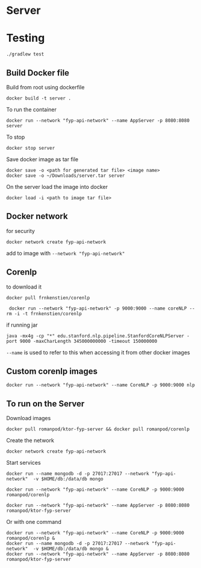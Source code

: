 # Server

# Testing
``` aidl
./gradlew test
```

## Build Docker file
Build from root using dockerfile
```
docker build -t server .
```

To run the container
```
docker run --network "fyp-api-network" --name AppServer -p 8080:8080 server
```
To stop
```
docker stop server
```

Save docker image as tar file
```
docker save -o <path for generated tar file> <image name>
docker save -o ~/Downloads/server.tar server
```

On the server load the image into docker
```
docker load -i <path to image tar file>
```


## Docker network
for security
```
docker network create fyp-api-network

```
add to image with `--network "fyp-api-network"`

## Corenlp

to download it 
```
docker pull frnkenstien/corenlp
```
```
 docker run --network "fyp-api-network" -p 9000:9000 --name coreNLP --rm -i -t frnkenstien/corenlp 
```

if running jar
```
java -mx4g -cp "*" edu.stanford.nlp.pipeline.StanfordCoreNLPServer -port 9000 -maxCharLength 345000000000 -timeout 150000000

```

`--name` is used to refer to this when accessing it from other docker images

## Custom corenlp images
```
docker run --network "fyp-api-network" --name CoreNLP -p 9000:9000 nlp
```

## To run on the Server
Download images
```
docker pull romanpod/ktor-fyp-server && docker pull romanpod/corenlp
```

Create the network
```
docker network create fyp-api-network
```

Start services 
```
docker run --name mongodb -d -p 27017:27017 --network "fyp-api-network"  -v $HOME/db:/data/db mongo
```

```
docker run --network "fyp-api-network" --name CoreNLP -p 9000:9000 romanpod/corenlp
```

```
docker run --network "fyp-api-network" --name AppServer -p 8080:8080 romanpod/ktor-fyp-server
```

Or with one command 
```
docker run --network "fyp-api-network" --name CoreNLP -p 9000:9000 romanpod/corenlp &
docker run --name mongodb -d -p 27017:27017 --network "fyp-api-network"  -v $HOME/db:/data/db mongo &
docker run --network "fyp-api-network" --name AppServer -p 8080:8080 romanpod/ktor-fyp-server
```